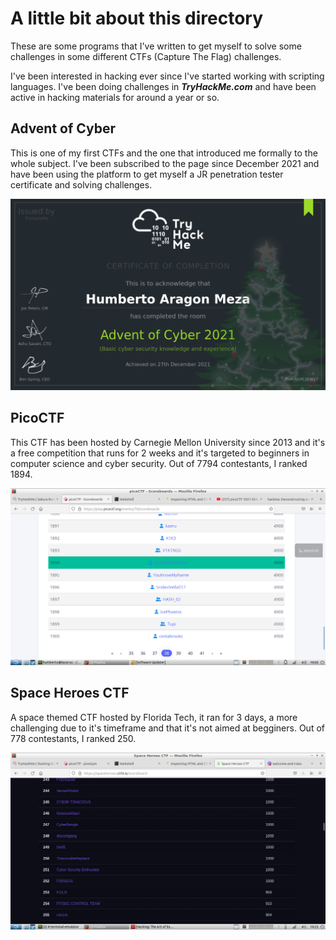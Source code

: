 # A little bit about this directory

These are some programs that I've written to get myself to solve some challenges in some different CTFs (Capture The Flag) challenges.

I've been interested in hacking ever since I've started working with scripting languages. I've been doing challenges in _**TryHackMe.com**_ and have been active in hacking materials for around a year or so.

## Advent of Cyber

This is one of my first CTFs and the one that introduced me formally to the whole subject. I've been subscribed to the page since December 2021 and have been using the platform to get myself a JR penetration tester certificate and solving challenges.

![Advent of Cyber Certificate](./rankings/adventCTF.png)

## PicoCTF

This CTF has been hosted by Carnegie Mellon University since 2013 and it's a free competition that runs for 2 weeks and it's targeted to beginners in computer science and cyber security. Out of 7794 contestants, I ranked 1894.

![Pico CTF ranking](./rankings/picoCTF.png)

## Space Heroes CTF

A space themed CTF hosted by Florida Tech, it ran for 3 days, a more challenging due to it's timeframe and that it's not aimed at begginers. Out of 778 contestants, I ranked 250. 

![Space Heroes CTF Ranking](./rankings/spaceCTF.png)
